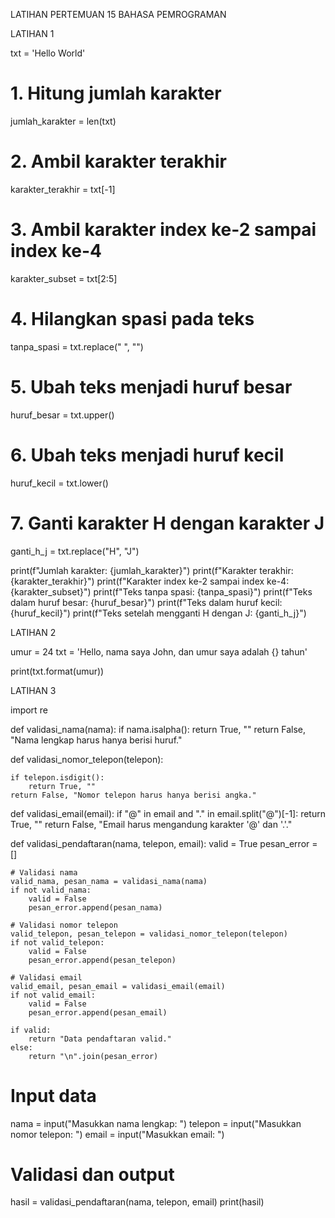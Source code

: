 LATIHAN PERTEMUAN 15
BAHASA PEMROGRAMAN

LATIHAN 1

txt = 'Hello World'

# 1. Hitung jumlah karakter
jumlah_karakter = len(txt)

# 2. Ambil karakter terakhir
karakter_terakhir = txt[-1]

# 3. Ambil karakter index ke-2 sampai index ke-4
karakter_subset = txt[2:5]

# 4. Hilangkan spasi pada teks
tanpa_spasi = txt.replace(" ", "")

# 5. Ubah teks menjadi huruf besar
huruf_besar = txt.upper()

# 6. Ubah teks menjadi huruf kecil
huruf_kecil = txt.lower()

# 7. Ganti karakter H dengan karakter J
ganti_h_j = txt.replace("H", "J")

print(f"Jumlah karakter: {jumlah_karakter}")
print(f"Karakter terakhir: {karakter_terakhir}")
print(f"Karakter index ke-2 sampai index ke-4: {karakter_subset}")
print(f"Teks tanpa spasi: {tanpa_spasi}")
print(f"Teks dalam huruf besar: {huruf_besar}")
print(f"Teks dalam huruf kecil: {huruf_kecil}")
print(f"Teks setelah mengganti H dengan J: {ganti_h_j}")

LATIHAN 2

umur = 24
txt = 'Hello, nama saya John, dan umur saya adalah {} tahun'

print(txt.format(umur))

LATIHAN 3

import re

def validasi_nama(nama):
    if nama.isalpha():
        return True, ""
    return False, "Nama lengkap harus hanya berisi huruf."

def validasi_nomor_telepon(telepon):
    
    if telepon.isdigit():
        return True, ""
    return False, "Nomor telepon harus hanya berisi angka."

def validasi_email(email):
    if "@" in email and "." in email.split("@")[-1]:
        return True, ""
    return False, "Email harus mengandung karakter '@' dan '.'."

def validasi_pendaftaran(nama, telepon, email):
    valid = True
    pesan_error = []

    # Validasi nama
    valid_nama, pesan_nama = validasi_nama(nama)
    if not valid_nama:
        valid = False
        pesan_error.append(pesan_nama)

    # Validasi nomor telepon
    valid_telepon, pesan_telepon = validasi_nomor_telepon(telepon)
    if not valid_telepon:
        valid = False
        pesan_error.append(pesan_telepon)

    # Validasi email
    valid_email, pesan_email = validasi_email(email)
    if not valid_email:
        valid = False
        pesan_error.append(pesan_email)

    if valid:
        return "Data pendaftaran valid."
    else:
        return "\n".join(pesan_error)

# Input data
nama = input("Masukkan nama lengkap: ")
telepon = input("Masukkan nomor telepon: ")
email = input("Masukkan email: ")

# Validasi dan output
hasil = validasi_pendaftaran(nama, telepon, email)
print(hasil)
